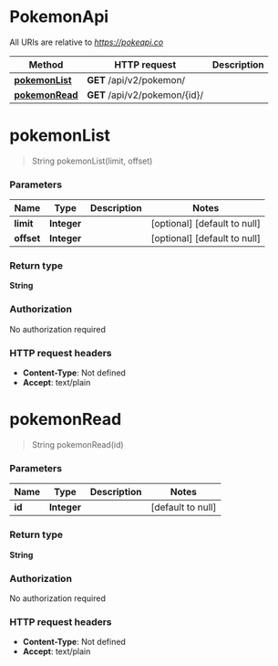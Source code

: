 # PokemonApi

All URIs are relative to *https://pokeapi.co*

| Method | HTTP request | Description |
|------------- | ------------- | -------------|
| [**pokemonList**](PokemonApi.md#pokemonList) | **GET** /api/v2/pokemon/ |  |
| [**pokemonRead**](PokemonApi.md#pokemonRead) | **GET** /api/v2/pokemon/{id}/ |  |


<a name="pokemonList"></a>
# **pokemonList**
> String pokemonList(limit, offset)



### Parameters

|Name | Type | Description  | Notes |
|------------- | ------------- | ------------- | -------------|
| **limit** | **Integer**|  | [optional] [default to null] |
| **offset** | **Integer**|  | [optional] [default to null] |

### Return type

**String**

### Authorization

No authorization required

### HTTP request headers

- **Content-Type**: Not defined
- **Accept**: text/plain

<a name="pokemonRead"></a>
# **pokemonRead**
> String pokemonRead(id)



### Parameters

|Name | Type | Description  | Notes |
|------------- | ------------- | ------------- | -------------|
| **id** | **Integer**|  | [default to null] |

### Return type

**String**

### Authorization

No authorization required

### HTTP request headers

- **Content-Type**: Not defined
- **Accept**: text/plain

